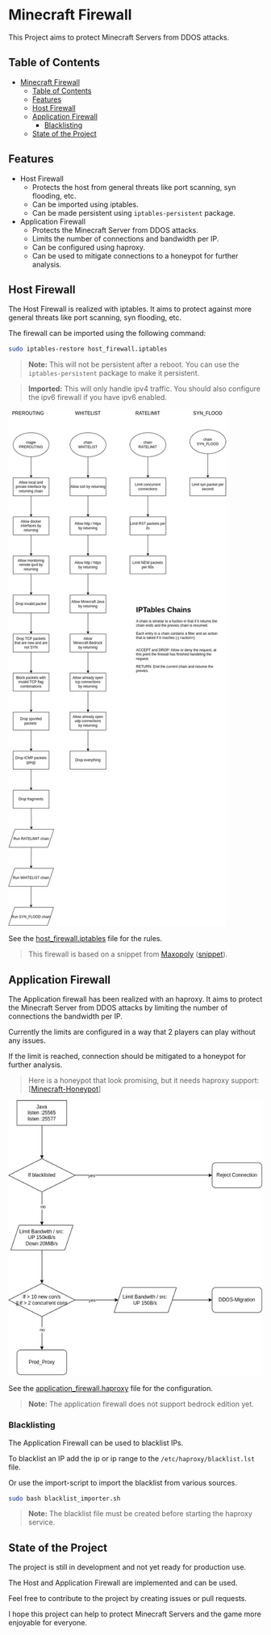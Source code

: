 # Minecraft Firewall

This Project aims to protect Minecraft Servers from DDOS attacks.

## Table of Contents
- [Minecraft Firewall](#minecraft-firewall)
  - [Table of Contents](#table-of-contents)
  - [Features](#features)
  - [Host Firewall](#host-firewall)
  - [Application Firewall](#application-firewall)
    - [Blacklisting](#blacklisting)
  - [State of the Project](#state-of-the-project)
  
## Features
- Host Firewall
  - Protects the host from general threats like port scanning, syn flooding, etc.
  - Can be imported using iptables.
  - Can be made persistent using `iptables-persistent` package.
- Application Firewall
  - Protects the Minecraft Server from DDOS attacks.
  - Limits the number of connections and bandwidth per IP.
  - Can be configured using haproxy.
  - Can be used to mitigate connections to a honeypot for further analysis.

## Host Firewall

The Host Firewall is realized with iptables.
It aims to protect against more general threats like port scanning, syn flooding, etc.

The firewall can be imported using the following command:
```bash
sudo iptables-restore host_firewall.iptables
```
> **Note:** This will not be persistent after a reboot. You can use the `iptables-persistent` package to make it persistent.

> **Imported:** This will only handle ipv4 traffic. You should also configure the ipv6 firewall if you have ipv6 enabled.

![Host Firewall Diagram](docs/host_firewall.png)

See the [host_firewall.iptables](host_firewall.iptables) file for the rules.

> This firewall is based on a snippet from 
> [Maxopoly](https://github.com/Maxopoly/)
> ([snippet](https://gist.github.com/Maxopoly/6c925a1f18f9e2f3b9818d1c1582b17e)).


## Application Firewall

The Application firewall has been realized with an haproxy.
It aims to protect the Minecraft Server from DDOS attacks by limiting the number of connections the bandwidth per IP.

Currently the limits are configured in a way that 2 players can play without any issues.

If the limit is reached, connection should be mitigated to a honeypot for further analysis.
> Here is a honeypot that look promising, but it needs haproxy support: [[Minecraft-Honeypot](https://github.com/LockBlock-dev/MinePot)]

![Application Firewall Diagram](docs/application_firewall.png)

See the [application_firewall.haproxy](application_firewall.conf) file for the configuration.

> **Note:** The application firewall does not support bedrock edition yet.

### Blacklisting

The Application Firewall can be used to blacklist IPs.

To blacklist an IP add the ip or ip range to the `/etc/haproxy/blacklist.lst` file.

Or use the import-script to import the blacklist from various sources.

```bash
sudo bash blacklist_importer.sh
```

> **Note:** The blacklist file must be created before starting the haproxy service.

## State of the Project

The project is still in development and not yet ready for production use.

The Host and Application Firewall are implemented and can be used.

Feel free to contribute to the project by creating issues or pull requests.

I hope this project can help to protect Minecraft Servers and the game more enjoyable for everyone.


